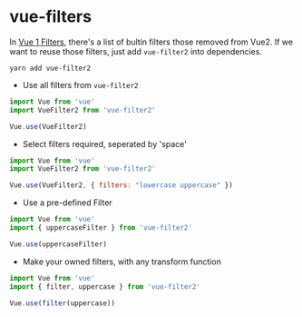 # vue-filters

In [Vue 1 Filters](https://cli.vuejs.org/config/), there's a list of bultin filters those removed from Vue2.
If we want to reuse those filters, just add `vue-filter2` into dependencies.

```shell script
yarn add vue-filter2
```

* Use all filters from `vue-filter2`

```javascript
import Vue from 'vue'
import VueFilter2 from 'vue-filter2'

Vue.use(VueFilter2)
```


* Select filters required, seperated by 'space'

```javascript
import Vue from 'vue'
import VueFilter2 from 'vue-filter2'

Vue.use(VueFilter2, { filters: "lowercase uppercase" })
```


* Use a pre-defined Filter 
```javascript
import Vue from 'vue'
import { uppercaseFilter } from 'vue-filter2'

Vue.use(uppercaseFilter)
```


* Make your owned filters, with any transform function

```javascript
import Vue from 'vue'
import { filter, uppercase } from 'vue-filter2'

Vue.use(filter(uppercase))
```
